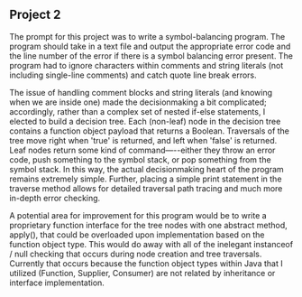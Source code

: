 ## Project 2
The prompt for this project was to write a symbol-balancing program. The program should take in a text file and output the appropriate error code and the line number of the error if there is a symbol balancing error present. The program had to ignore characters within comments and string literals (not including single-line comments) and catch quote line break errors. 

The issue of handling comment blocks and string literals (and knowing when we are inside one) made the decisionmaking a bit complicated; accordingly, rather than a complex set of nested if-else statements, I elected to build a decision tree. Each (non-leaf) node in the decision tree contains a function object payload that returns a Boolean. Traversals of the tree move right when 'true' is returned, and left when 'false' is returned. Leaf nodes return some kind of command—--either they throw an error code, push something to the symbol stack, or pop something from the symbol stack. In this way, the actual decisionmaking heart of the program remains extremely simple. Further, placing a simple print statement in the traverse method allows for detailed traversal path tracing and much more in-depth error checking. 

A potential area for improvement for this program would be to write a proprietary function interface for the tree nodes with one abstract method, apply(), that could be overloaded upon implementation based on the function object type. This would do away with all of the inelegant instanceof / null checking that occurs during node creation and tree traversals. Currently that occurs because the function object types within Java that I utilized (Function, Supplier, Consumer) are not related by inheritance or interface implementation. 
